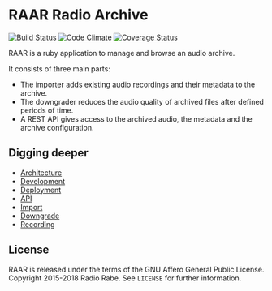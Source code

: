 # RAAR Radio Archive

[![Build Status](https://travis-ci.org/radiorabe/raar.svg)](https://travis-ci.org/radiorabe/raar)
[![Code Climate](https://codeclimate.com/github/radiorabe/raar/badges/gpa.svg)](https://codeclimate.com/github/radiorabe/raar)
[![Coverage Status](https://coveralls.io/repos/github/radiorabe/raar/badge.svg?branch=master)](https://coveralls.io/github/radiorabe/raar?branch=master)

RAAR is a ruby application to manage and browse an audio archive.

It consists of three main parts:

* The importer adds existing audio recordings and their metadata to the archive.
* The downgrader reduces the audio quality of archived files after defined periods of time.
* A REST API gives access to the archived audio, the metadata and the archive configuration.

## Digging deeper

* [Architecture](doc/architecture.md)
* [Development](doc/development.md)
* [Deployment](doc/deployment.md)
* [API](doc/api.md)
* [Import](doc/import.md)
* [Downgrade](doc/downgrade.md)
* [Recording](doc/recording.md)

## License

RAAR is released under the terms of the GNU Affero General Public License.
Copyright 2015-2018 Radio Rabe.
See `LICENSE` for further information.
